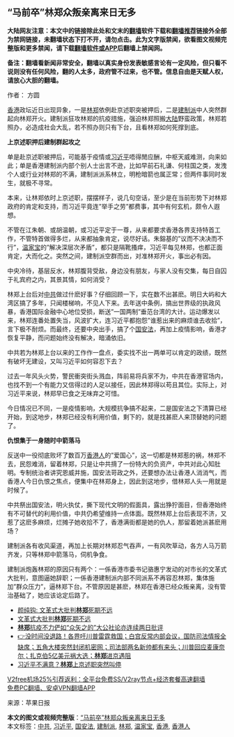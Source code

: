 <h2>“马前卒”林郑众叛亲离来日无多</h2> <p class="notice"><b>大陆网友注意：本文中的链接除此处和文末的<a href="https://github.com/bannedbook/fanqiang" >翻墙</a>软件下载和<a href="https://github.com/killgcd/justmysocks/blob/master/README.md">翻墙推荐</a>链接外全部为禁网链接，未翻墙状态下打不开，请勿点击。此为文字版禁闻，欲看图文视频完整版和更多禁闻，请下载<a href="https://github.com/bannedbook/fanqiang">翻墙软件或APP</a>后翻墙上禁闻网。</p><p>备注：翻墙看新闻非常安全，翻墙以真实身份发表敏感言论有一定风险，但只看不说则没有任何风险，翻的人太多，政府管不过来，也不管。信息自由是天赋人权，请放心大胆的翻墙。</b></p>  <div class="entry"> <p>作者： 方圆</p> <p><a href="https://www.bannedbook.org/bnews/tag/%e9%a6%99%e6%b8%af/" class="st_tag internal_tag" rel="tag" title="标签 香港 下的日志">香港</a>政坛近日出现异象，一是<a href="https://www.bannedbook.org/bnews/tag/%E6%9E%97%E9%83%91/" class="st_tag internal_tag" rel="tag" title="标签 林郑 下的日志">林郑</a>依例赴京述职突被押后，二是<a href="https://www.bannedbook.org/bnews/tag/%e5%bb%ba%e5%88%b6%e6%b4%be/" class="st_tag internal_tag" rel="tag" title="标签 建制派 下的日志">建制派</a>中人突然群起向林郑开火。建制派狂攻林郑的抗疫措施，强迫林郑照搬<span class='wp_keywordlink_affiliate'><a href="https://www.bannedbook.org/" title="大陆" target="_blank">大陆</a></span>野蛮政策，林郑若照办，必造成社会大乱，若不照办则只有下台，且看林郑如何死撑到底。</p> <p><strong>上京述职押后建制群起攻之</strong></p> <p>单是赴京述职被押后，可能基于疫情或<a href="https://www.bannedbook.org/bnews/tag/%e4%b9%a0%e8%bf%91%e5%b9%b3/" class="st_tag internal_tag" rel="tag" title="标签 习近平 下的日志">习近平</a>唔得閒应酬，中枢天威难测，向来如此；单是香港建制派内部个别人士出言不逊，比如早前石礼谦、何柱国之类，发洩个人或行业对林郑的不满，建制派派系林立，明枪暗箭也属正常；但两件事同时发生，就极不寻常。</p>  <p>本来，让林郑依时上京述职，摆摆样子，说几句空话，至少是在当前形势下对林郑政府的肯定和支持，而习近平竟连&#8221;举手之劳&#8221;都费事，其中有何玄机，颇令人遐想。</p> <p>不管在江朱朝、或胡温朝，或习近平定于一尊，从来都要求香港各界支持特首工作，不管特首做得多烂，从来都抽象肯定，说尽好话。朱鎔基的&#8221;议而不决决而不行&#8221;，<a href="https://www.bannedbook.org/bnews/tag/%e6%b8%a9%e5%ae%b6%e5%ae%9d/" class="st_tag internal_tag" rel="tag" title="标签 温家宝 下的日志">温家宝</a>的&#8221;解决深层次矛盾&#8221;，都只是隔靴搔痒，习近平每见林郑，也都正面肯定，大而化之。突然之间，建制派空群而出，对准林郑开火，事出必有因。</p> <p>中央冷待，基层反水，林郑腹背受敌，身边没有朋友，与家人没有交集，每日自囚于礼宾府之内，其景其情，如何消受？</p> <p>林郑上台后对<a href="https://www.bannedbook.org/bnews/tag/%e4%b8%ad%e5%85%b1/" class="st_tag internal_tag" rel="tag" title="标签 中共 下的日志">中共</a>做过什麽好事？仔细回顾一下，实在数不出甚麽。明日大屿和大湾区搞了多年，只闻楼梯响，不见人下来。去年送中条例，搞出世界级的执政风暴，香港国际金融中心地位受损，断送&#8221;一国两制&#8221;垂范台湾的大计。运动爆发以来，林郑连番处置失当，风波扩大，连习近平都抱怨&#8221;谁惹出来的麻烦谁去收拾&#8221;，言下极不耐烦。而最终，还要中央出手，搞了个<a href="https://www.bannedbook.org/bnews/tag/%e5%9b%bd%e5%ae%89%e6%b3%95/" class="st_tag internal_tag" rel="tag" title="标签 国安法 下的日志">国安法</a>，再加上疫情影响，香港才恢复平静，而问题始终没有解决，暗涌依旧。</p>  <p>中共若为林郑上台以来的工作作一盘点，委实找不出一两单可以肯定的政绩，既然有破坏无建设，又叫习近平如何容忍下去？</p> <p>过去一年风头火势，警民衝突街头溅血，阵前易将兵家不为，中共在香港官场内，也找不到一个有能力又信得过的人足以接任，因此林郑得以苟且其位。实际上，对习近平来说，林郑早已食之无味弃之可惜。</p> <p>今日情况已不同，一是疫情影响，大规模抗争搞不起来，二是国安法之下清算已经开始，到这地步，林郑已经没有利用价值，剩下的，就是找甚麽人来顶替她的问题了。</p> <p><strong>仇恨集于一身随时中箭落马</strong></p>  <p>反送中一役彻底败坏了数百万<a href="https://www.bannedbook.org/bnews/tag/%E9%A6%99%E6%B8%AF%E4%BA%BA/" class="st_tag internal_tag" rel="tag" title="标签 香港人 下的日志">香港人</a>的&#8221;爱国心&#8221;，这一切都是林郑惹的祸，林郑不去，民怨难消，留着林郑，只是让中共揹了一份特大的负资产，中共对此心知肚明。专制统治者讲究恩威并施，国安法苛政之外，还要想办法让香港人消消气，而香港人今日仇恨之焦点，便集中在林郑身上，因此到这地步，借林郑人头一用就是时候了。</p> <p>中共祭出国安法，明火执仗，撕下现代文明的假面具，露出狰狞面目，但香港始终有不可替代的利用价值，中共仍希望维持一点体面。既然林郑上台后表现不济，又惹了这麽多麻烦，烂摊子她收拾不了，香港满街都是她的仇人，那留着她派甚麽用场？</p> <p>建制派各有收风渠道，再加上长期对林郑忍气吞声，一有风吹草动，各方人马万箭齐发，只等林郑中箭落马，伺机争食。</p> <p>建制派炮轰林郑的原因只有两个：一係香港市委书记骆惠宁发动的对市长的文革式大批判，意图逼她辞职；一係香港建制派内部不同派系不再容忍林郑，集体施加&#8221;群众压力&#8221;，逼林郑下台。不管原因是甚麽，林郑在香港已经众叛亲离，没有管治基础了，她应该谂定后路了。</p>  <ul class='op-related-articles' title='相关阅读'> <li><a href='https://www.bannedbook.org/bnews/comments/20201219/1450842.html' target='_blank'>颜纯钩: 文革式大批判<b>林郑</b>死期不远</a></li> <li><a href='https://www.bannedbook.org/bnews/ssgc/20201218/1450548.html' target='_blank'>文革式大批判<b>林郑</b>死期不远</a></li> <li><a href='https://www.bannedbook.org/bnews/cnnews/hknews/20201217/1449741.html' target='_blank'><b>林郑</b>抗疫不力俨如“众矢之的”大公社论亦连续两日批评</a></li> <li><a href='https://www.bannedbook.org/bnews/bannedvideo/20201217/1449592.html' target='_blank'>👉没时间没退路！各界吁川普雷霆救国；白宫反常内部会议，国防司法情报全缺席；五角大楼突然封闭机密网；司法部两名新帅都有来头；川普回应麦康奈尔；扎克伯5亿美元祸大选；<b>林郑</b>进京遇阻</a></li> <li><a href='https://www.bannedbook.org/bnews/cbnews/20201216/1449068.html' target='_blank'>习近平不满意？<b>林郑</b>上京述职突然叫停</a></li> </ul> <p class="texttj"> <a href="https://github.com/bannedbook/fanqiang/wiki/V2ray%E6%9C%BA%E5%9C%BA" target="_blank">V2free机场25%引荐返利：全平台免费SS/V2ray节点+经济套餐高速翻墙</a><br/> <a href="https://github.com/bannedbook/fanqiang/wiki/%E7%A6%81%E9%97%BB%E7%BD%91%E5%AE%89%E5%8D%93%E7%BF%BB%E5%A2%99%E6%96%B0%E9%97%BBAPP" target="_blank">免费PC翻墙、安卓VPN翻墙APP</a></p><p> 来源：苹果日报 </p><a name='sharetosocial'></a>       <div><b>本文的图文或视频完整版</b>：<a href='https://www.bannedbook.org/bnews/comments/20201219/1451109.html'>“马前卒”林郑众叛亲离来日无多</a></div>  </div><!--END ENTRY--> <div class="postfooter"> <div>本文标签：<a href="https://www.bannedbook.org/bnews/tag/%e4%b8%ad%e5%85%b1/" rel="tag">中共</a>, <a href="https://www.bannedbook.org/bnews/tag/%e4%b9%a0%e8%bf%91%e5%b9%b3/" rel="tag">习近平</a>, <a href="https://www.bannedbook.org/bnews/tag/%e5%9b%bd%e5%ae%89%e6%b3%95/" rel="tag">国安法</a>, <a href="https://www.bannedbook.org/bnews/tag/%e5%bb%ba%e5%88%b6%e6%b4%be/" rel="tag">建制派</a>, <a href="https://www.bannedbook.org/bnews/tag/%E6%9E%97%E9%83%91/" rel="tag">林郑</a>, <a href="https://www.bannedbook.org/bnews/tag/%e6%b8%a9%e5%ae%b6%e5%ae%9d/" rel="tag">温家宝</a>, <a href="https://www.bannedbook.org/bnews/tag/%e9%a6%99%e6%b8%af/" rel="tag">香港</a>, <a href="https://www.bannedbook.org/bnews/tag/%E9%A6%99%E6%B8%AF%E4%BA%BA/" rel="tag">香港人</a></div>  </div><!--END POSTFOOTER--> 
